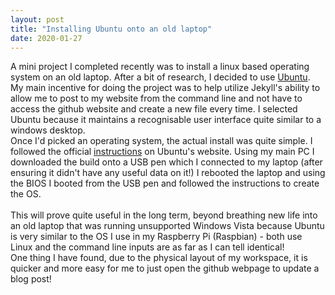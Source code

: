 ```yaml
---
layout: post
title: "Installing Ubuntu onto an old laptop"
date: 2020-01-27
---
```

A mini project I completed recently was to install a linux based operating system on an old laptop.
After a bit of research, I decided to use <a href="https://ubuntu.com/">Ubuntu</a>. <br />
My main incentive for doing the project was to help utilize Jekyll's ability to allow me to post to my website from the command line
 and not have to access the github website and create a new file every time. I selected Ubuntu because it maintains a recognisable 
 user interface quite similar to a windows desktop. <br />
 Once I'd picked an operating system, the actual install was quite simple. I followed the official <a href="https://tutorials.ubuntu.com/tutorial/tutorial-install-ubuntu-desktop#0">instructions</a> on Ubuntu's website.
 Using my main PC I downloaded the build onto a USB pen which I connected to my laptop (after ensuring it didn't have any useful data on it!)
 I rebooted the laptop and using the BIOS I booted from the USB pen and followed the instructions to create the OS. <br /> <br />
 This will prove quite useful in the long term, beyond breathing new life into an old laptop that was running unsupported Windows Vista
 because Ubuntu is very similar to the OS I use in my Raspberry Pi (Raspbian) - both use Linux and the command line inputs are as far as I can tell identical!<br />
  One thing I have found, due to the physical layout of my workspace, it is quicker and more easy for me to just open the github webpage to update a blog post!
 

